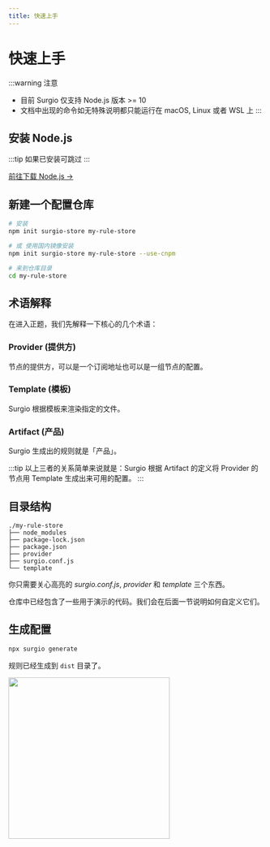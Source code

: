 ```yaml
---
title: 快速上手
---
```


# 快速上手

:::warning 注意
- 目前 Surgio 仅支持 Node.js 版本 >= 10
- 文档中出现的命令如无特殊说明都只能运行在 macOS, Linux 或者 WSL 上
:::

## 安装 Node.js

:::tip
如果已安装可跳过
:::

[前往下载 Node.js →](https://nodejs.org/zh-cn/download/)

## 新建一个配置仓库

```bash
# 安装
npm init surgio-store my-rule-store

# 或 使用国内镜像安装
npm init surgio-store my-rule-store --use-cnpm

# 来到仓库目录
cd my-rule-store
```

## 术语解释

在进入正题，我们先解释一下核心的几个术语：

### Provider (提供方)

节点的提供方，可以是一个订阅地址也可以是一组节点的配置。

### Template (模板)

Surgio 根据模板来渲染指定的文件。

### Artifact (产品)

Surgio 生成出的规则就是「产品」。

:::tip
以上三者的关系简单来说就是：Surgio 根据 Artifact 的定义将 Provider 的节点用 Template 生成出来可用的配置。
:::

## 目录结构

```txt{5,6,7}
./my-rule-store
├── node_modules
├── package-lock.json
├── package.json
├── provider
├── surgio.conf.js
└── template
```

你只需要关心高亮的 *surgio.conf.js*, *provider* 和 *template* 三个东西。

仓库中已经包含了一些用于演示的代码。我们会在后面一节说明如何自定义它们。

## 生成配置

```bash
npx surgio generate
```

规则已经生成到 `dist` 目录了。

<img src="/generate-result.png" width="318">
